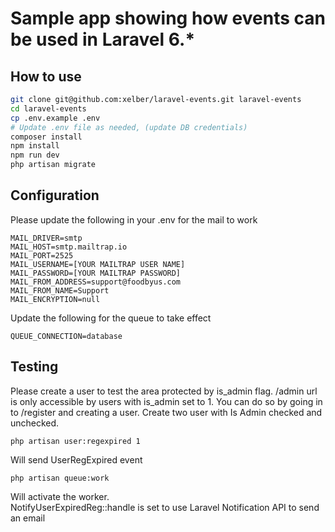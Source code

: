 # Sample app showing how events can be used in Laravel 6.*
## How to use
```Bash
git clone git@github.com:xelber/laravel-events.git laravel-events
cd laravel-events
cp .env.example .env
# Update .env file as needed, (update DB credentials)
composer install
npm install
npm run dev
php artisan migrate
```
## Configuration
Please update the following in your .env for the mail to work  
```
MAIL_DRIVER=smtp
MAIL_HOST=smtp.mailtrap.io
MAIL_PORT=2525
MAIL_USERNAME=[YOUR MAILTRAP USER NAME]
MAIL_PASSWORD=[YOUR MAILTRAP PASSWORD]
MAIL_FROM_ADDRESS=support@foodbyus.com
MAIL_FROM_NAME=Support
MAIL_ENCRYPTION=null
```
Update the following for the queue to take effect
```
QUEUE_CONNECTION=database
```

## Testing
Please create a user to test the area protected by is_admin flag. /admin url is only accessible by users with is_admin set to 1. You can do so by going in to /register and creating a user. Create two user with Is Admin checked and unchecked.
```
php artisan user:regexpired 1
```
Will send UserRegExpired event
```
php artisan queue:work
```
Will activate the worker.  
NotifyUserExpiredReg::handle is set to use Laravel Notification API to send an email
